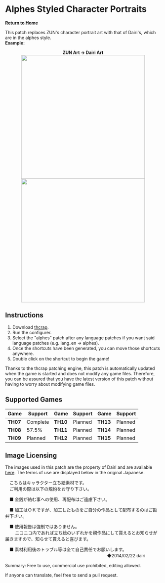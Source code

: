 # Alphes Styled Character Portraits

**[Return to Home](https://github.com/DTM9025/DTM)**

This patch replaces ZUN's character portrait art with that of Dairi's, which are in the alphes style.  
**Example:**
<p align="center">
  <b>ZUN Art -> Dairi Art</b><br>
  <img src="http://en.touhouwiki.net/images/e/e7/Th06Reimu.png" height="400"><img src="http://i.imgur.com/m62xDMO.png" height="400">
</p>

## Instructions
1. Download [thcrap](https://thpatch.net/wiki/Touhou_Patch_Center:Download).
2. Run the configurer.
3. Select the "alphes" patch after any language patches if you want said language patches (e.g. lang_en -> alphes).
4. Once the shortcuts have been generated, you can move those shortcuts anywhere.
5. Double click on the shortcut to begin the game!

Thanks to the thcrap patching engine, this patch is automatically updated when the game is started and does not modify any game files.  Therefore, you can be assured that you have the latest version of this patch without having to worry about modifying game files.

## Supported Games

| Game     | Support  | Game     | Support | Game     | Support |  
|----------|----------|----------|---------|----------|---------|  
| **TH07** | Complete | **TH10** | Planned | **TH13** | Planned |  
| **TH08** | 57.5%    | **TH11** | Planned | **TH14** | Planned |  
| **TH09** | Planned  | **TH12** | Planned | **TH15** | Planned |  

## Image Licensing
The images used in this patch are the property of Dairi and are available [here](https://drive.google.com/folderview?id=0B34TvJayojX_REtldUh1alhMU2c&usp=sharing).  The terms of use are displayed below in the original Japanese.

　こちらはキャラクター立ち絵素材です。  
　ご利用の際は以下の規約をお守り下さい。  

　■ 金銭が絡む事への使用、再配布はご遠慮下さい。  

　■ 加工はＯＫですが、加工したものをご自分の作品として配布するのはご勘弁下さい。  

　■ 使用報告は強制ではありません。  
　　 ニコニコ内であれば立ち絵のいずれかを親作品にして貰えるとお知らせが届きますので、知らせて貰えると喜びます。  

　■ 素材利用後のトラブル等は全て自己責任でお願いします。  
　
　　　　　　　　　　　　　　　　　　　　　　  ◆2014/02/22 dairi  

Summary: Free to use, commercial use prohibited, editing allowed.  

If anyone can translate, feel free to send a pull request.